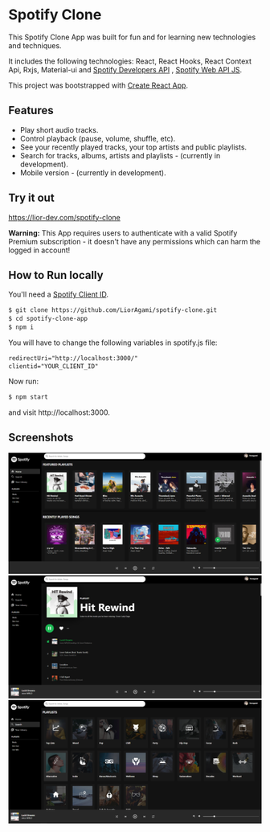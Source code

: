 # Spotify Clone


This Spotify Clone App was built for fun and for learning new technologies and techniques.

It includes the following technologies: React, React Hooks, React Context Api, Rxjs, Material-ui and  [Spotify Developers API](https://developer.spotify.com/documentation/web-api/) , [Spotify Web API JS](https://github.com/JMPerez/spotify-web-api-js).

This project was bootstrapped with [Create React App](https://github.com/facebookincubator/create-react-app).


## Features

* Play short audio tracks.
* Control playback (pause, volume, shuffle, etc).
* See your recently played tracks, your top artists and public playlists.
* Search for tracks, albums, artists and playlists - (currently in development).
* Mobile version - (currently in development).


## Try it out
https://lior-dev.com/spotify-clone

**Warning:** This App requires users to authenticate with a valid Spotify Premium subscription - it doesn't have any permissions which can harm the logged in account!

## How to Run locally

You'll need a [Spotify Client ID](https://developer.spotify.com/dashboard/applications).

```bash
$ git clone https://github.com/LiorAgami/spotify-clone.git
$ cd spotify-clone-app
$ npm i
```

You will have to change the following variables in spotify.js file:
```
redirectUri="http://localhost:3000/"
clientid="YOUR_CLIENT_ID"
```

Now run:
```bash
$ npm start
```
and visit http://localhost:3000.
 
## Screenshots
![home](images/home.png?raw=true "Home")
![playlist](images/playlist.png?raw=true "Playlist")
![genres](images/genres.png?raw=true "Genres")

